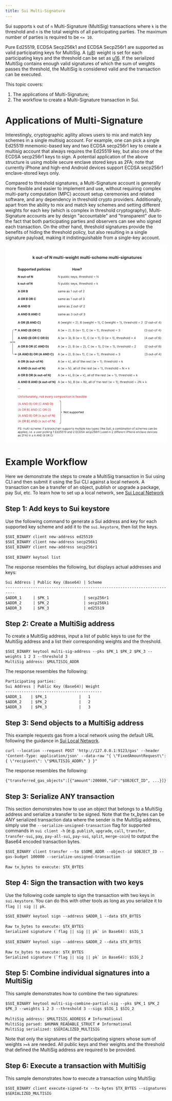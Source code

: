 ```yaml
---
title: Sui Multi-Signature
---
```

Sui supports `k` out of `n` Multi-Signature (MultiSig) transactions where `k` is the threshold and `n` is the total weights of all participating parties. The maximum number of parties is required to be `<= 10`. 

Pure Ed25519, ECDSA Secp256k1 and ECDSA Secp256r1 are supported as valid participating keys for MultiSig. A ([u8](https://doc.rust-lang.org/std/primitive.u8.html)) weight is set for each participating keys and the threshold can be set as [u16](https://doc.rust-lang.org/std/primitive.u16.html). If the serialized MultiSig contains enough valid signatures of which the sum of weights passes the threshold, the MultiSig is considered valid and the transaction can be executed. 

This topic covers:
 1. The applications of Multi-Signature;
 1. The workflow to create a Multi-Signature transaction in Sui.

# Applications of Multi-Signature

Interestingly, cryptographic agility allows users to mix and match key schemes in a single multisig account. For 
example, one can pick a single Ed25519 mnemonic-based key and two ECDSA secp256r1 key to create a multisig account that 
always requires the Ed25519 key, but also one of the ECDSA secp256r1 keys to sign. A potential application of the above
structure is using mobile secure enclave stored keys as 2FA; note that currently iPhone and high-end Android devices 
support ECDSA secp256r1 enclave-stored keys only.

Compared to threshold signatures, a Multi-Signature account is generally more flexible and easier to implement and use,
without requiring complex multi-party computation (MPC) account setup ceremonies and related software, and any
dependency in threshold crypto providers. Additionally, apart from the ability to mix and match key schemes and setting
different weights for each key (which is complex in threshold cryptography), Multi-Signature accounts are by design
"accountable" and "transparent" due to the fact that both participating parties and observers can see who signed each
transaction. On the other hand, threshold signatures provide the benefits of hiding the threshold policy, but also
resulting in a single signature payload, making it indistinguishable from a single-key account.

![MultiSig Sui supported structures](../../../static/sui_multisig_structures.png "MultiSig Sui supported structures")

# Example Workflow

Here we demonstrate the steps to create a MultiSig transaction in Sui using CLI and then submit it using the Sui CLI against a local network. A transaction can be a transfer of an object, publish or upgrade a package, pay Sui, etc. To learn how to set up a local network, see [Sui Local Network](../../build/sui-local-network.md)
 
## Step 1: Add keys to Sui keystore

Use the following command to generate a Sui address and key for each supported key scheme and add it to the `sui.keystore`, then list the keys.

```shell
$SUI_BINARY client new-address ed25519
$SUI_BINARY client new-address secp256k1
$SUI_BINARY client new-address secp256r1

$SUI_BINARY keytool list
```

The response resembles the following, but displays actual addresses and keys:

```
Sui Address | Public Key (Base64) | Scheme
--------------------------------------------------------------------------
$ADDR_1     | $PK_1               | secp256r1
$ADDR_2     | $PK_2               | secp256k1
$ADDR_3     | $PK_3               | ed25519
```

## Step 2: Create a MultiSig address

To create a MultiSig address, input a list of public keys to use for the MultiSig address and a list their corresponding weights and the threshold.

```shell
$SUI_BINARY keytool multi-sig-address --pks $PK_1 $PK_2 $PK_3 --weights 1 2 3 --threshold 3
MultiSig address: $MULTISIG_ADDR
```

The response resembles the following:

```
Participating parties:
Sui Address | Public Key (Base64)| Weight
------------------------------------------
$ADDR_1    | $PK_1              |   1
$ADDR_2    | $PK_2              |   2
$ADDR_3    | $PK_3              |   3
```

## Step 3: Send objects to a MultiSig address

This example requests gas from a local network using the default URL following the guidance in [Sui Local Network](../build/sui-local-network.md).


```shell
curl --location --request POST 'http://127.0.0.1:9123/gas' --header 'Content-Type: application/json' --data-raw "{ \"FixedAmountRequest\": { \"recipient\": \"$MULTISIG_ADDR\" } }"
```

The response resembles the following:
```
{"transferred_gas_objects":[{"amount":200000,"id":"$OBJECT_ID", ...}]}
```

## Step 3: Serialize ANY transaction

This section demonstrates how to use an object that belongs to a MultiSig address and serialize a transfer to be signed. Note that the tx_bytes can be *ANY* serialized transaction data where the sender is the MultiSig address, simply use the `--serialize-unsigned-transaction` flag for supported commands in `sui client -h` (e.g. `publish`, `upgrade`, `call`, `transfer`, `transfer-sui`, `pay`, `pay-all-sui`, `pay-sui`, `split`, `merge-coin`) to output the Base64 encoded transaction bytes. 

```shell
$SUI_BINARY client transfer --to $SOME_ADDR --object-id $OBJECT_ID --gas-budget 100000 --serialize-unsigned-transaction

Raw tx_bytes to execute: $TX_BYTES
```

## Step 4: Sign the transaction with two keys

Use the following code sample to sign the transaction with two keys in `sui.keystore`. You can do this with other tools as long as you serialize it to `flag || sig || pk`.

```shell
$SUI_BINARY keytool sign --address $ADDR_1 --data $TX_BYTES

Raw tx_bytes to execute: $TX_BYTES
Serialized signature (`flag || sig || pk` in Base64): $SIG_1

$SUI_BINARY keytool sign --address $ADDR_2 --data $TX_BYTES

Raw tx_bytes to execute: $TX_BYTES
Serialized signature (`flag || sig || pk` in Base64): $SIG_2
```

## Step 5: Combine individual signatures into a MultiSig

This sample demonstrates how to combine the two signatures:
```shell
$SUI_BINARY keytool multi-sig-combine-partial-sig --pks $PK_1 $PK_2 $PK_3 --weights 1 2 3 --threshold 3 --sigs $SIG_1 $SIG_2

MultiSig address: $MULTISIG_ADDRESS # Informational
MultiSig parsed: $HUMAN_READABLE_STRUCT # Informational
MultiSig serialized: $SERIALIZED_MULTISIG
```

Note that only the signatures of the participating signers whose sum of weights `>=k` are needed. All public keys and their weights and the threshold that defined the MultiSig address are required to be provided. 

## Step 6: Execute a transaction with MultiSig

This sample demonstrates how to execute a transaction using MultiSig:
```shell
$SUI_BINARY client execute-signed-tx --tx-bytes $TX_BYTES --signatures $SERIALIZED_MULTISIG
```
